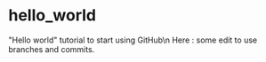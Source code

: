 # hello_world
"Hello world" tutorial to start using GitHub\n
Here : some edit to use branches and commits.
